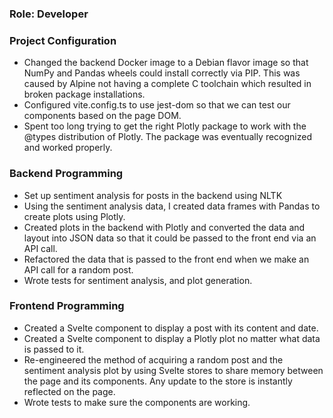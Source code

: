 ### Role: Developer

### Project Configuration
- Changed the backend Docker image to a Debian flavor image so that NumPy and Pandas wheels could install correctly via PIP. This was caused by Alpine not having a complete C toolchain which resulted in broken package installations.
- Configured vite.config.ts to use jest-dom so that we can test our components based on the page DOM.
- Spent too long trying to get the right Plotly package to work with the @types distribution of Plotly. The package was eventually recognized and worked properly.

### Backend Programming
- Set up sentiment analysis for posts in the backend using NLTK
- Using the sentiment analysis data, I created data frames with Pandas to create plots using Plotly.
- Created plots in the backend with Plotly and converted the data and layout into JSON data so that it could be passed to the front end via an API call.
- Refactored the data that is passed to the front end when we make an API call for a random post.
- Wrote tests for sentiment analysis, and plot generation.

### Frontend Programming
- Created a Svelte component to display a post with its content and date.
- Created a Svelte component to display a Plotly plot no matter what data is passed to it.
- Re-engineered the method of acquiring a random post and the sentiment analysis plot by using Svelte stores to share memory between the page and its components. Any update to the store is instantly reflected on the page.
- Wrote tests to make sure the components are working.